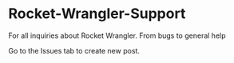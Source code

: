 # Rocket-Wrangler-Support
For all inquiries about Rocket Wrangler. From bugs to general help

Go to the Issues tab to create new post. 
